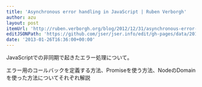 ```yaml
---
title: 'Asynchronous error handling in JavaScript | Ruben Verborgh'
author: azu
layout: post
itemUrl: 'http://ruben.verborgh.org/blog/2012/12/31/asynchronous-error-handling-in-javascript/'
editJSONPath: 'https://github.com/jser/jser.info/edit/gh-pages/data/2013/01/index.json'
date: '2013-01-26T16:36:00+00:00'
---
```

JavaScriptでの非同期で起きたエラー処理について。

エラー用のコールバックを定義する方法、Promiseを使う方法、NodeのDomainを使った方法についてそれぞれ解説
